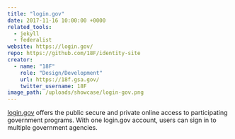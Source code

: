 ```yaml
---
title: "login.gov"
date: 2017-11-16 10:00:00 +0000
related_tools:
  - jekyll
  - federalist
website: https://login.gov/
repo: https://github.com/18F/identity-site
creator:
  - name: "18F"
    role: "Design/Development"
    url: https://18f.gsa.gov/
    twitter_username: 18F
image_path: /uploads/showcase/login-gov.png
---
```


[login.gov](https://login.gov/) offers the public secure and private online access to participating government programs. With one login.gov account, users can sign in to multiple government agencies.
